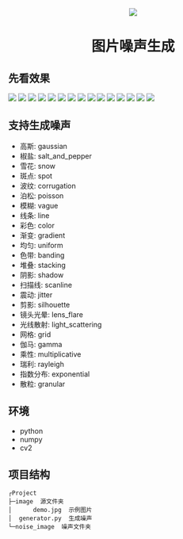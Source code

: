 <div align="center"><img src="https://s2.loli.net/2023/11/08/yhqKHotF4Rk3276.jpg"></div>
<div align="center"><h1>图片噪声生成</h1></div>

## 先看效果

<p>
<img src="https://s2.loli.net/2023/11/08/SQ3YhrsePCno2E8.jpg" />
<img src="https://s2.loli.net/2023/11/08/Um1zMvlkgSGsC26.jpg" />
<img src="https://s2.loli.net/2023/11/08/v1AdDPwUX2siBQW.jpg" />
<img src="https://s2.loli.net/2023/11/08/WqQs3t9KeDYyGNu.jpg" />
<img src="https://s2.loli.net/2023/11/08/S7rJVMxYD9qPcbd.jpg" />
<img src="https://s2.loli.net/2023/11/08/IXeQnAiEHp1tZ4o.jpg" />
<img src="https://s2.loli.net/2023/11/08/5TD6lOSU8ABHjQy.jpg" />
<img src="https://s2.loli.net/2023/11/08/DoU43ZETNzI6vmQ.jpg" />
<img src="https://s2.loli.net/2023/11/08/uAUOJ3ZyRbMeK7G.jpg" />
<img src="https://s2.loli.net/2023/11/08/KNmHhpuCU9LxSEG.jpg" />
<img src="https://s2.loli.net/2023/11/08/hsB162jdQHwReT9.jpg" />
<img src="https://s2.loli.net/2023/11/08/b9UWQDveXlcpCyK.jpg" />
<img src="https://s2.loli.net/2023/11/08/DMuoyizcUWBIgJY.jpg" />
<img src="https://s2.loli.net/2023/11/08/geMk9K7c8AUDBFE.jpg" />
<img src="https://s2.loli.net/2023/11/08/LaZMIGF75UfNDAb.jpg" />
</p>


## 支持生成噪声

- 高斯: gaussian
- 椒盐: salt_and_pepper
- 雪花: snow
- 斑点: spot
- 波纹: corrugation
- 泊松: poisson
- 模糊: vague
- 线条: line
- 彩色: color
- 渐变: gradient
- 均匀: uniform
- 色带: banding
- 堆叠: stacking
- 阴影: shadow
- 扫描线: scanline
- 震动: jitter
- 剪影: silhouette
- 镜头光晕: lens_flare
- 光线散射: light_scattering
- 网格: grid
- 伽马: gamma
- 乘性: multiplicative
- 瑞利: rayleigh
- 指数分布: exponential
- 散粒: granular

## 环境

- python
- numpy
- cv2

## 项目结构

```shell
┌Project
├─image  源文件夹
│      demo.jpg  示例图片
│  generator.py  生成噪声
└─noise_image  噪声文件夹
```
